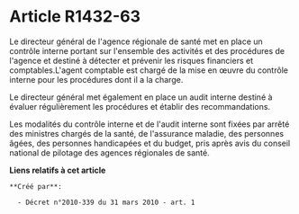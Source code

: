 # Article R1432-63

Le directeur général de l'agence régionale de santé met en place un contrôle interne portant sur l'ensemble des activités et
des procédures de l'agence et destiné à détecter et prévenir les risques financiers et comptables.L'agent comptable est
chargé de la mise en œuvre du contrôle interne pour les procédures dont il a la charge. 

Le directeur général met également en place un audit interne destiné à évaluer régulièrement les procédures et établir des
recommandations. 

Les modalités du contrôle interne et de l'audit interne sont fixées par arrêté des ministres chargés de la santé, de
l'assurance maladie, des personnes âgées, des personnes handicapées et du budget, pris après avis du conseil national de
pilotage des agences régionales de santé.

**Liens relatifs à cet article**

	**Créé par**:

	  - Décret n°2010-339 du 31 mars 2010 - art. 1
